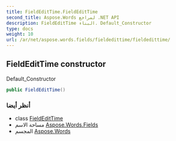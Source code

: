 ```yaml
---
title: FieldEditTime.FieldEditTime
second_title: Aspose.Words لمراجع .NET API
description: FieldEditTime البناء. Default_Constructor
type: docs
weight: 10
url: /ar/net/aspose.words.fields/fieldedittime/fieldedittime/
---
```

## FieldEditTime constructor

Default_Constructor

```csharp
public FieldEditTime()
```

### أنظر أيضا

* class [FieldEditTime](../)
* مساحة الاسم [Aspose.Words.Fields](../../fieldedittime/)
* المجسم [Aspose.Words](../../../)


